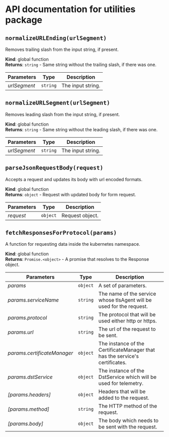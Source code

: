 # API documentation for utilities package

<!-- markdownlint-disable MD013 MD033 MD036 MD051 -->

## <code>normalizeURLEnding(urlSegment)</code>

Removes trailing slash from the input string, if present.

**Kind**: global function\
**Returns**: <code>string</code> - Same string without the trailing slash, if there was one.

| Parameters | Type | Description |
| --- | --- | --- |
| <var>urlSegment</var> | <code>string</code> | The input string. |

## <code>normalizeURLSegment(urlSegment)</code>

Removes leading slash from the input string, if present.

**Kind**: global function\
**Returns**: <code>string</code> - Same string without the leading slash, if there was one.

| Parameters | Type | Description |
| --- | --- | --- |
| <var>urlSegment</var> | <code>string</code> | The input string. |

## <code>parseJsonRequestBody(request)</code>

Accepts a request and updates its body with url encoded formats.

**Kind**: global function\
**Returns**: <code>object</code> - Request with updated body for form request.

| Parameters | Type | Description |
| --- | --- | --- |
| <var>request</var> | <code>object</code> | Request object. |

## <code>fetchResponsesForProtocol(params)</code>

A function for requesting data inside the kubernetes namespace.

**Kind**: global function\
**Returns**: <code>Promise.&lt;object&gt;</code> - A promise that resolves to the Response object.

| Parameters | Type | Description |
| --- | --- | --- |
| <var>params</var> | <code>object</code> | A set of parameters. |
| <var>params.serviceName</var> | <code>string</code> | The name of the service whose tlsAgent will be used for the request. |
| <var>params.protocol</var> | <code>string</code> | The protocol that will be used either http or https. |
| <var>params.url</var> | <code>string</code> | The url of the request to be sent. |
| <var>params.certificateManager</var> | <code>object</code> | The instance of the CertificateManager that has the service's certificates. |
| <var>params.dstService</var> | <code>object</code> | The instance of the DstService which will be used for telemetry. |
| <var>[params.headers]</var> | <code>object</code> | Headers that will be added to the request. |
| <var>[params.method]</var> | <code>string</code> | The HTTP method of the request. |
| <var>[params.body]</var> | <code>object</code> | The body which needs to be sent with the request. |
